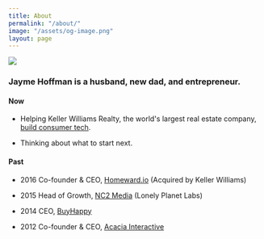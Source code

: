 ```yaml
---
title: About
permalink: "/about/"
image: "/assets/og-image.png"
layout: page
---
```


![](https://res.cloudinary.com/dlamuk5vl/image/upload/v1556400970/yc_yubrlh.jpg)

### Jayme Hoffman is a husband, new dad, and entrepreneur.

#### Now

* Helping Keller Williams Realty, the world's largest real estate company, [build consumer tech](https://www.linkedin.com/feed/update/urn:li:activity:6503065994846617600/).

* Thinking about what to start next.

#### Past

* 2016 Co-founder & CEO, [Homeward.io](https://homeward.io/) (Acquired by Keller Williams)

* 2015 Head of Growth, [NC2 Media](http://nc2media.com/) (Lonely Planet Labs)

* 2014 CEO, [BuyHappy](https://angel.co/buyhappy)

* 2012 Co-founder & CEO, [Acacia Interactive](https://angel.co/acacia)